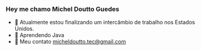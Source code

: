### Hey me chamo Michel Doutto Guedes

- 🔭 Atualmente estou finalizando um intercâmbio de trabalho nos Estados Unidos.
- 🌱 Aprendendo Java
- 📧 Meu contato micheldoutto.tec@gmail.com

